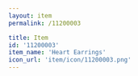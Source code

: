 ```yaml
---
layout: item
permalink: /11200003

title: Item
id: '11200003'
item_name: 'Heart Earrings'
icon_url: 'item/icon/11200003.png'
---
```

